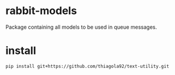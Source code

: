 # rabbit-models
Package containing all models to be used in queue messages.  

# install
`pip install git+https://github.com/thiagola92/text-utility.git`  